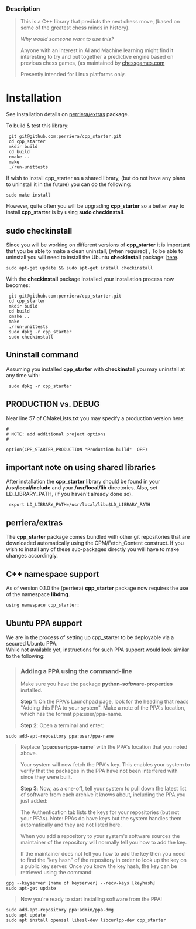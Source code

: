 
###   Description
> This is a C++ library that predicts the next chess move, (based on some of the greatest chess minds in history).</br> 
> 
 >*Why would someone want to use this?*
 >
 >Anyone with an interest in AI and Machine learning might find it interesting to try and put together a predictive engine based on previous chess games, (as maintained by [chessgames.com](https://www.chessgames.com)
>
> Presently intended for Linux platforms only.
>
 # Installation
 See Installation details on  [perriera/extras](https://github.com/perriera/extras) package.

 To build & test this library:
  
     git git@github.com:perriera/cpp_starter.git 
     cd cpp_starter
     mkdir build
     cd build
     cmake ..
     make
     ./run-unittests
If wish to install cpp_starter as a shared library, (but do not have any plans to uninstall it in the future) you can do the following:

	sudo make install
However, quite often you will be upgrading **cpp_starter** so a better way to install **cpp_starter** is by using **sudo checkinstall**.

## sudo checkinstall
Since you will be working on different versions of **cpp_starter** it is important that you be able to make a clean uninstall, (when required) , To be able to uninstall you will need to install the Ubuntu **checkinstall** package: [here](https://help.ubuntu.com/community/CheckInstall). 

`sudo apt-get update && sudo apt-get install checkinstall`

With the **checkinstall** package installed your installation process now becomes:
    
     git git@github.com:perriera/cpp_starter.git 
     cd cpp_starter
     mkdir build
     cd build
     cmake ..
     make
     ./run-unittests
     sudo dpkg -r cpp_starter
     sudo checkinstall
     
## Uninstall command
Assuming you installed **cpp_starter** with **checkinstall** you may uninstall at any time with:

     sudo dpkg -r cpp_starter

## PRODUCTION vs. DEBUG
Near line 57 of CMakeLists.txt you may specify a production version here:

	#
	# NOTE: add additional project options
	#

	option(CPP_STARTER_PRODUCTION "Production build"  OFF)
	
## important note on using shared libraries
After installation the **cpp_starter** library should be found in your **/usr/local/include** and your **/usr/local/lib** directories. Also, set LD_LIBRARY_PATH, (if you haven't already done so). 

     export LD_LIBRARY_PATH=/usr/local/lib:$LD_LIBRARY_PATH
     
## perriera/extras 
The **cpp_starter** package comes bundled with other git repositories that are downloaded automatically using the CPM/Fetch_Content construct. If you wish to install any of these sub-packages directly you will have to make changes accordingly.
    
## C++ namespace support
As of version 0.1.0 the (perriera) **cpp_starter** package now requires the use of the namespace **libdmg**.

    using namespace cpp_starter;


##  Ubuntu PPA support 
We are in the process of setting up cpp_starter to be deployable via a secured Ubuntu PPA. <br>
While not available yet, instructions for such PPA support would look similar to the following:

>
>  ### Adding a PPA using the command-line
>
>Make sure you have the package  **python-software-properties**  installed.
>
>**Step 1**: On the PPA's Launchpad page, look for the heading that reads "Adding this PPA to your system". Make a note of the PPA's location, which has the format  ppa:user/ppa-name.
>
> **Step 2**: Open a terminal and enter:
>
	sudo add-apt-repository ppa:user/ppa-name

> Replace  **'ppa:user/ppa-name**' with the PPA's location that you noted above.
>
> Your system will now fetch the PPA's key. This enables your system to verify that the packages in the PPA have not been interfered with since they were built.
>
> **Step 3**: Now, as a one-off, tell your system to pull down the latest list of software from each archive it knows about, including the PPA you just added:
>
> The Authentication tab lists the keys for your repositories (but not your PPAs). Note: PPAs do have keys but the system handles them automatically and they are not listed here.
>
> When you add a repository to your system's software sources the maintainer of the repository will normally tell you how to add the key.
>
> If the maintainer does not tell you how to add the key then you need to find the "key hash" of the repository in order to look up the key on a public key server. Once you know the key hash, the key can be retrieved using the command:

	gpg --keyserver [name of keyserver] --recv-keys [keyhash]
	sudo apt-get update

> Now you're ready to start installing software from the PPA!
>
 	sudo add-apt-repository ppa:admin/ppa-dmg
 	sudo apt update
	sudo apt install openssl libssl-dev libcurlpp-dev cpp_starter
	
 